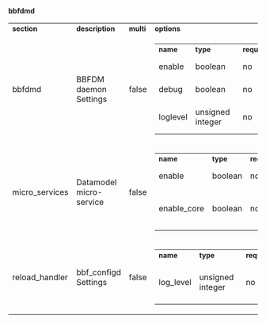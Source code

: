 <tbody><tr><td colspan="2"><div style="font-weight: bold">bbfdmd</div><table style="width:100%"><tbody><tr><td><div style="font-weight: bold; font-size: 14px">section</div></td><td><div style="font-weight: bold; font-size: 14px">description</div></td><td><div style="font-weight: bold; font-size: 14px">multi</div></td><td><div style="font-weight: bold; font-size: 14px">options</div></td></tr><tr><td class="td_row_even"><div class="td_row_even">bbfdmd</div></td><td class="td_row_even"><div class="td_row_even">BBFDM daemon Settings</div></td><td class="td_row_even"><div class="td_row_even">false</div></td><td class="td_row_even"><table style="width:100%"><tbody><tr><td><div style="font-weight: bold; font-size: 14px">name</div></td><td><div style="font-weight: bold; font-size: 14px">type</div></td><td><div style="font-weight: bold; font-size: 14px">required</div></td><td><div style="font-weight: bold; font-size: 14px">default</div></td><td><div style="font-weight: bold; font-size: 14px">description</div></td></tr><tr><td class="td_row_even"><div class="td_row_even">enable</div></td><td class="td_row_even"><div class="td_row_even">boolean</div></td><td class="td_row_even"><div class="td_row_even">no</div></td><td class="td_row_even"><div class="td_row_even">1</div></td><td class="td_row_even"><div class="td_row_even">Enables bbfdmd</div></td></tr><tr><td class="td_row_odd"><div class="td_row_odd">debug</div></td><td class="td_row_odd"><div class="td_row_odd">boolean</div></td><td class="td_row_odd"><div class="td_row_odd">no</div></td><td class="td_row_odd"><div class="td_row_odd"></div></td><td class="td_row_odd"><div class="td_row_odd">Enabled debug logging</div></td></tr><tr><td class="td_row_even"><div class="td_row_even">loglevel</div></td><td class="td_row_even"><div class="td_row_even">unsigned integer</div></td><td class="td_row_even"><div class="td_row_even">no</div></td><td class="td_row_even"><div class="td_row_even">3</div></td><td class="td_row_even"><div class="td_row_even">Log verbosity value as per standard syslog</div></td></tr></tbody></table></td></tr><tr><td class="td_row_odd"><div class="td_row_odd">micro_services</div></td><td class="td_row_odd"><div class="td_row_odd">Datamodel micro-service</div></td><td class="td_row_odd"><div class="td_row_odd">false</div></td><td class="td_row_odd"><table style="width:100%"><tbody><tr><td><div style="font-weight: bold; font-size: 14px">name</div></td><td><div style="font-weight: bold; font-size: 14px">type</div></td><td><div style="font-weight: bold; font-size: 14px">required</div></td><td><div style="font-weight: bold; font-size: 14px">default</div></td><td><div style="font-weight: bold; font-size: 14px">description</div></td></tr><tr><td class="td_row_even"><div class="td_row_even">enable</div></td><td class="td_row_even"><div class="td_row_even">boolean</div></td><td class="td_row_even"><div class="td_row_even">no</div></td><td class="td_row_even"><div class="td_row_even">1</div></td><td class="td_row_even"><div class="td_row_even">Enables bbfdmd</div></td></tr><tr><td class="td_row_odd"><div class="td_row_odd">enable_core</div></td><td class="td_row_odd"><div class="td_row_odd">boolean</div></td><td class="td_row_odd"><div class="td_row_odd">no</div></td><td class="td_row_odd"><div class="td_row_odd">0</div></td><td class="td_row_odd"><div class="td_row_odd">Sets core flag in procd for datamodel microservices</div></td></tr></tbody></table></td></tr><tr><td class="td_row_even"><div class="td_row_even">reload_handler</div></td><td class="td_row_even"><div class="td_row_even">bbf_configd Settings</div></td><td class="td_row_even"><div class="td_row_even">false</div></td><td class="td_row_even"><table style="width:100%"><tbody><tr><td><div style="font-weight: bold; font-size: 14px">name</div></td><td><div style="font-weight: bold; font-size: 14px">type</div></td><td><div style="font-weight: bold; font-size: 14px">required</div></td><td><div style="font-weight: bold; font-size: 14px">default</div></td><td><div style="font-weight: bold; font-size: 14px">description</div></td></tr><tr><td class="td_row_even"><div class="td_row_even">log_level</div></td><td class="td_row_even"><div class="td_row_even">unsigned integer</div></td><td class="td_row_even"><div class="td_row_even">no</div></td><td class="td_row_even"><div class="td_row_even">2</div></td><td class="td_row_even"><div class="td_row_even">Log verbosity value as per standard syslog</div></td></tr></tbody></table></td></tr></tbody></table></td></tr></tbody>
